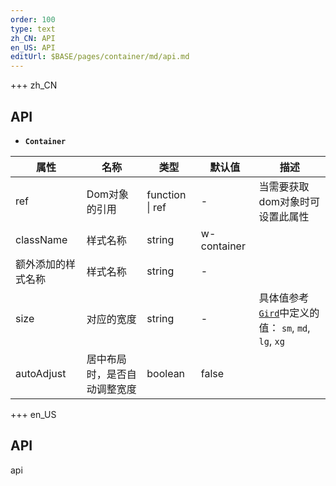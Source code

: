 ```yaml
---   
order: 100 
type: text 
zh_CN: API 
en_US: API 
editUrl: $BASE/pages/container/md/api.md
---      
```


+++ zh_CN
## API  

- <Code><strong>Container</strong></Code>

| 属性 | 名称 | 类型 | 默认值 | 描述 |
| --- | --- | --- | --- | --- |
| ref | Dom对象的引用 | function \| ref | - | 当需要获取dom对象时可设置此属性 |
| className | 样式名称 | string | w-container |  |
| 额外添加的样式名称 | 样式名称 | string | - |  |
| size | 对应的宽度 | string | - | 具体值参考<Code>[Gird](/#/docs/grid)</Code>中定义的值： <Code>sm</Code>, <Code>md</Code>, <Code>lg</Code>, <Code>xg</Code> |
| autoAdjust | 居中布局时，是否自动调整宽度 | boolean | false |  |




+++ en_US

## API

api
